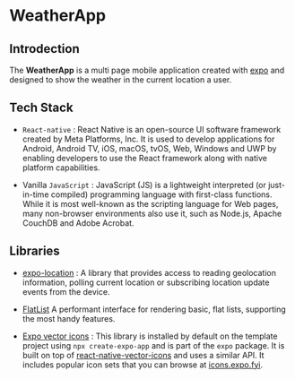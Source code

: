 # WeatherApp

## Introdection

The **WeatherApp** is a multi page mobile application created with [expo](https://expo.dev/) and designed to show the weather in the current location a user.

## Tech Stack

- `React-native` :
React Native is an open-source UI software framework created by Meta Platforms, Inc. It is used to develop applications for Android, Android TV, iOS, macOS, tvOS, Web, Windows and UWP by enabling developers to use the React framework along with native platform capabilities.

- Vanilla `JavaScript` :
JavaScript (JS) is a lightweight interpreted (or just-in-time compiled) programming language with first-class functions. While it is most well-known as the scripting language for Web pages, many non-browser environments also use it, such as Node.js, Apache CouchDB and Adobe Acrobat.

## Libraries

- [expo-location](https://docs.expo.dev/versions/latest/sdk/location/) :
A library that provides access to reading geolocation information, polling current location or subscribing location update events from the device.

- [FlatList](https://reactnative.dev/docs/flatlist)
A performant interface for rendering basic, flat lists, supporting the most handy features.

- [Expo vector icons](https://icons.expo.fyi/Index) :
This library is installed by default on the template project using `npx create-expo-app` and is part of the `expo` package. It is built on top of [react-native-vector-icons](https://github.com/oblador/react-native-vector-icons) and uses a similar API. It includes popular icon sets that you can browse at [icons.expo.fyi](https://icons.expo.fyi/Index).

